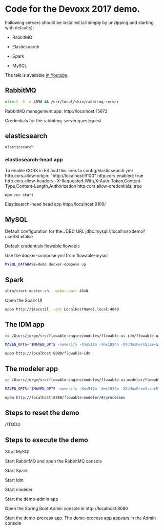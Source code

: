 # Code for the Devoxx 2017 demo.

Following servers should be installed (all simply by unzipping and starting with defaults):

* RabbitMQ
* Elasticsearch
* Spark

* MySQL


The talk is available [in Youtube](https://youtu.be/i8dYR0LdpHg).


## RabbitMQ

```bash
ulimit -S -n 4096 && /usr/local/sbin/rabbitmq-server
```

RabbitMQ management app: http://localhost:15672

Credentials for the rabbitmq-server guest:guest



## elasticsearch

```bash
elasticsearch
```

### elasticsearch-head app

To enable CORS in ES add this lines to config/elasticsearch.yml
http.cors.allow-origin: "http://localhost:9100"
http.cors.enabled: true
http.cors.allow-headers : X-Requested-With,X-Auth-Token,Content-Type,Content-Length,Authorization
http.cors.allow-credentials: true


```bash
npm run start
```

Elastisearch-head head app http://localhost:9100/

## MySQL

Default configuration for the JDBC URL jdbc:mysql://localhost/demo?useSSL=false

Default credentials flowable:flowable

Use the docker-compose.yml from flowable-mysql

```bash
MYSQL_DATABASE=demo docker-compose up
````


## Spark

```bash
sbin/start-master.sh --webui-port 4040
```

Open the Spark UI

```bash
open http://$(scutil --get LocalHostName).local:4040
```

## The IDM app

```bash
cd /Users/jorge/src/flowable-engine/modules/flowable-ui-idm/flowable-ui-idm-app

MAVEN_OPTS="$MAVEN_OPTS -noverify -Xms512m -Xmx1024m -XX:MaxPermSize=512m -Xdebug -Djava.compiler=NONE -Xrunjdwp:transport=dt_socket,address=8002,server=y,suspend=n" && mvn clean tomcat7:run -Ddatasource.url=jdbc:mysql://127.0.0.1:3306/demo?characterEncoding=UTF-8 -Pmysql

open http://localhost:8080/flowable-idm
```

## The modeler app

```bash
cd /Users/jorge/src/flowable-engine/modules/flowable-ui-modeler/flowable-ui-modeler-app

MAVEN_OPTS="$MAVEN_OPTS -noverify -Xms512m -Xmx1024m -XX:MaxPermSize=512m -Xdebug -Djava.compiler=NONE -Xrunjdwp:transport=dt_socket,address=8001,server=y,suspend=n" && mvn clean tomcat7:run -Pmysql -Ddeployment.api.url=http://localhost:9999/flowable-task/process-api -Ddatasource.url=jdbc:mysql://127.0.0.1:3306/demo?characterEncoding=UTF-8

open http://localhost:8888/flowable-modeler/#/processes
```

## Steps to reset the demo

//TODO


## Steps to execute the demo

Start MySQL

Start RabbitMQ and open the RabbitMQ console

Start Spark

Start Idm

Start modeler

Start the demo-admin app

Open the Spring Boot Admin console in http://localhost:8080

Start the demo-process app. The demo-process app appears in the Admin console
